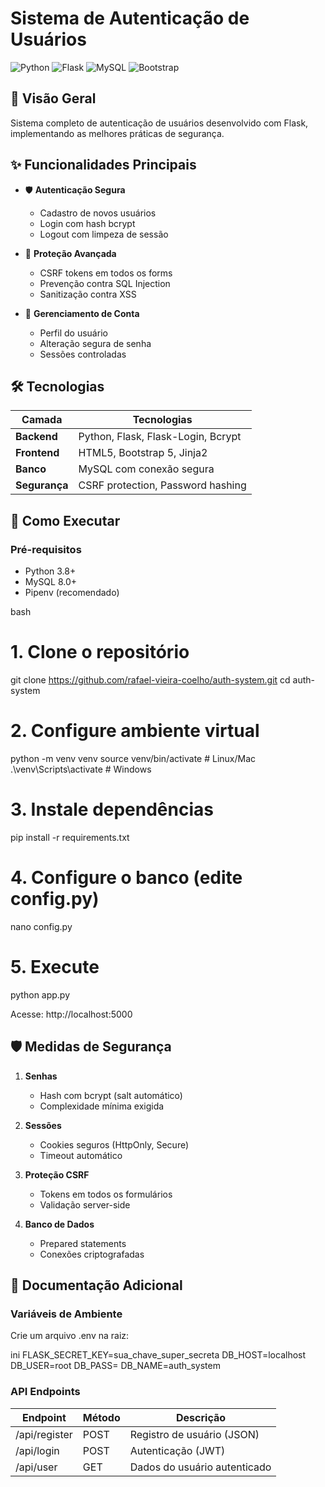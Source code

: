 # Sistema de Autenticação de Usuários

![Python](https://img.shields.io/badge/Python-3.8+-blue.svg)
![Flask](https://img.shields.io/badge/Flask-2.0+-green.svg)
![MySQL](https://img.shields.io/badge/MySQL-8.0+-orange.svg)
![Bootstrap](https://img.shields.io/badge/Bootstrap-5.1+-purple.svg)

## 📌 Visão Geral

Sistema completo de autenticação de usuários desenvolvido com Flask, implementando as melhores práticas de segurança.

## ✨ Funcionalidades Principais

- 🛡️ **Autenticação Segura**
  - Cadastro de novos usuários
  - Login com hash bcrypt
  - Logout com limpeza de sessão

- 🔐 **Proteção Avançada**
  - CSRF tokens em todos os forms
  - Prevenção contra SQL Injection
  - Sanitização contra XSS

- 👤 **Gerenciamento de Conta**
  - Perfil do usuário
  - Alteração segura de senha
  - Sessões controladas

## 🛠️ Tecnologias

| Camada       | Tecnologias                          |
|--------------|--------------------------------------|
| **Backend**  | Python, Flask, Flask-Login, Bcrypt   |
| **Frontend** | HTML5, Bootstrap 5, Jinja2          |
| **Banco**    | MySQL com conexão segura             |
| **Segurança**| CSRF protection, Password hashing    |

## 🚀 Como Executar

### Pré-requisitos
- Python 3.8+
- MySQL 8.0+
- Pipenv (recomendado)

bash
# 1. Clone o repositório
git clone https://github.com/rafael-vieira-coelho/auth-system.git
cd auth-system

# 2. Configure ambiente virtual
python -m venv venv
source venv/bin/activate  # Linux/Mac
.\venv\Scripts\activate  # Windows

# 3. Instale dependências
pip install -r requirements.txt

# 4. Configure o banco (edite config.py)
nano config.py

# 5. Execute
python app.py

Acesse: http://localhost:5000

## 🛡️ Medidas de Segurança

1. **Senhas**
   - Hash com bcrypt (salt automático)
   - Complexidade mínima exigida

2. **Sessões**
   - Cookies seguros (HttpOnly, Secure)
   - Timeout automático

3. **Proteção CSRF**
   - Tokens em todos os formulários
   - Validação server-side

4. **Banco de Dados**
   - Prepared statements
   - Conexões criptografadas

## 📝 Documentação Adicional

### Variáveis de Ambiente

Crie um arquivo .env na raiz:

ini
FLASK_SECRET_KEY=sua_chave_super_secreta
DB_HOST=localhost
DB_USER=root
DB_PASS=
DB_NAME=auth_system


### API Endpoints

| Endpoint            | Método | Descrição                          |
|---------------------|--------|------------------------------------|
| /api/register     | POST   | Registro de usuário (JSON)         |
| /api/login        | POST   | Autenticação (JWT)                 |
| /api/user         | GET    | Dados do usuário autenticado       |

